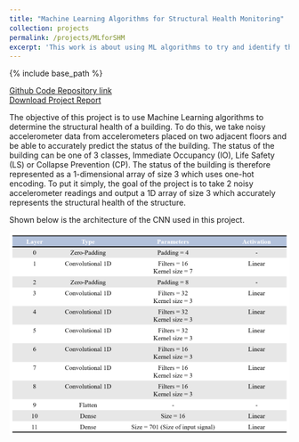 ```yaml
---
title: "Machine Learning Algorithms for Structural Health Monitoring"
collection: projects
permalink: /projects/MLforSHM
excerpt: 'This work is about using ML algorithms to try and identify the level of damage sustained by a structure soon after the occurrence of a natural calamity.'
---
```


{% include base_path %}

[Github Code Repository link](https://github.com/SiddharthSaravanan/MLforSHM)
<br />
[Download Project Report](http://SiddharthSaravanan.github.io/files/MLforSHMreport.pdf)

The objective of this project is to use Machine Learning algorithms to determine the structural health of a building. To do this, we take noisy accelerometer data from accelerometers placed on two adjacent floors and be able to accurately predict the status of the building. The status of the building can be one of 3 classes, Immediate Occupancy (IO), Life Safety (LS) or Collapse Prevention (CP). The status of the building is therefore represented as a 1-dimensional array of size 3 which uses one-hot encoding. To put it simply, the goal of the project is to take 2 noisy accelerometer readings and output a 1D array of size 3 which accurately represents the structural health of the structure.

Shown below is the architecture of the CNN used in this project.

![image info](../images/cnn.png)
